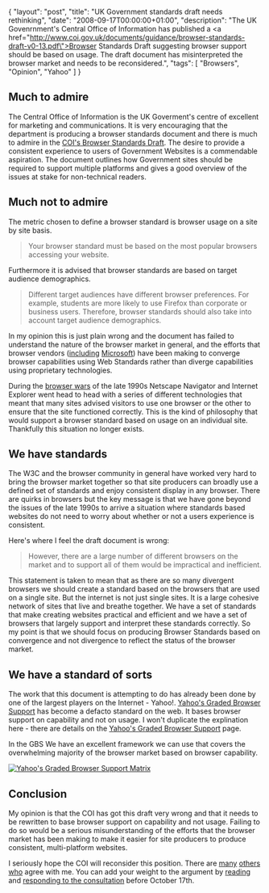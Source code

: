 {
  "layout": "post",
  "title": "UK Government standards draft needs rethinking",
  "date": "2008-09-17T00:00:00+01:00",
  "description": "The UK Govenrnment's Central Office of Information has published a <a href=\"http://www.coi.gov.uk/documents/guidance/browser-standards-draft-v0-13.pdf\">Browser Standards Draft</a> suggesting browser support should be based on usage. The draft document has misinterpreted the browser market and needs to be reconsidered.",
  "tags": [
    "Browsers",
    "Opinion",
    "Yahoo"
  ]
}

## Much to admire

The Central Office of Information is the UK Goverment's centre of excellent for marketing and communications. It is very encouraging that the department is producing a browser standards document and there is much to admire in the [COI's Browser Standards Draft][1]. The desire to provide a consistent experience to users of Government Websites is a commendable aspiration. The document outlines how Government sites should be required to support multiple platforms and gives a good overview of the issues at stake for non-technical readers.

## Much not to admire

The metric chosen to define a browser standard is browser usage on a site by site basis. 

> Your browser standard must be based on the most popular browsers accessing your website.

Furthermore it is advised that browser standards are based on target audience demographics.

> Different target audiences have different browser preferences. For example, students are more likely to use Firefox than corporate or business users. Therefore, browser standards should also take into account target audience demographics. 

In my opinion this is just plain wrong and the document has failed to understand the nature of the browser market in general, and the efforts that browser vendors ([including][2] [Microsoft][3]) have been making to converge browser capabilities using Web Standards rather than diverge capabilities using proprietary technologies. 

During the [browser wars][4] of the late 1990s Netscape Navigator and Internet Explorer went head to head with a series of different technologies that meant that many sites advised visitors to use one browser or the other to ensure that the site functioned correctly. This is the kind of philosophy that would support a browser standard based on usage on an individual site. Thankfully this situation no longer exists.

## We have standards

The W3C and the browser community in general have worked very hard to bring the browser market together so that site producers can broadly use a defined set of standards and enjoy consistent display in any browser. There are quirks in browsers but the key message is that we have gone beyond the issues of the late 1990s to arrive a situation where standards based websites do not need to worry about whether or not a users experience is consistent.

Here's where I feel the draft document is wrong:

> However, there are a large number of different browsers on the market and to support all of them would be impractical and inefficient.

This statement is taken to mean that as there are so many divergent browsers we should create a standard based on the browsers that are used on a single site. But the internet is not just single sites. It is a large cohesive network of sites that live and breathe together. We have a set of standards that make creating websites practical and efficient and we have a set of browsers that largely support and interpret these standards correctly. So my point is that we should focus on producing Browser Standards based on convergence and not divergence to reflect the status of the browser market. 

## We have a standard of sorts

The work that this document is attempting to do has already been done by one of the largest players on the Internet - Yahoo!. [Yahoo's Graded Browser Support][5] has become a defacto standard on the web. It bases browser support on capability and not on usage. I won't duplicate the explination here - there are details on the [Yahoo's Graded Browser Support][6] page. 

In the GBS We have an excellent framework we can use that covers the overwhelming majority of the browser market based on browser capability.

[![Yahoo's Graded Browser Support Matrix][12]][7] 

## Conclusion

My opinion is that the COI has got this draft very wrong and that it needs to be rewritten to base browser support on capability and not usage. Failing to do so would be a serious misunderstanding of the efforts that the browser market has been making to make it easier for site producers to produce consistent, multi-platform websites.

I seriously hope the COI will reconsider this position. There are [many][7] [others][8] [who][9] agree with me. You can add your weight to the argument by [reading][10] and [responding to the consultation][11] before October 17th.

 [1]: http://www.coi.gov.uk/guidance.php?page=200
 [2]: http://blogs.msdn.com/ie/archive/2008/03/07/internet-explorer-8-beta-1-for-developers-standards-highlights.aspx
 [3]: http://blogs.msdn.com/ie/archive/2008/03/26/internet-explorer-8-beta-1-for-developers-standards-highlights-part-2.aspx
 [4]: http://en.wikipedia.org/wiki/Browser_wars
 [5]: http://developer.yahoo.com/yui/articles/gbs/
 [6]: http://developer.yahoo.com/yui/articles/gbs/
 [7]: http://www.hicksdesign.co.uk/journal/capability-not-popularity
 [8]: http://www.webstandards.org/2008/09/08/uk-government-draft-browser-guidance-is-daft-browser-guidance/
 [9]: http://www.wait-till-i.com/2008/09/08/ukbrowserguidance/
 [10]: http://www.coi.gov.uk/documents/guidance/browser-standards-draft-v0-13.pdf
 [11]: http://www.coi.gov.uk/contact.php?contact=48
 [12]: http://shapeshed.com/images/articles/gbs.jpg
